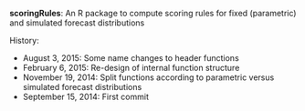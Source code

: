 **scoringRules**: An R package to compute scoring rules for fixed (parametric) and simulated forecast distributions

History:
- August 3, 2015: Some name changes to header functions
- February 6, 2015: Re-design of internal function structure
- November 19, 2014: Split functions according to parametric versus simulated forecast distributions
- September 15, 2014: First commit 
